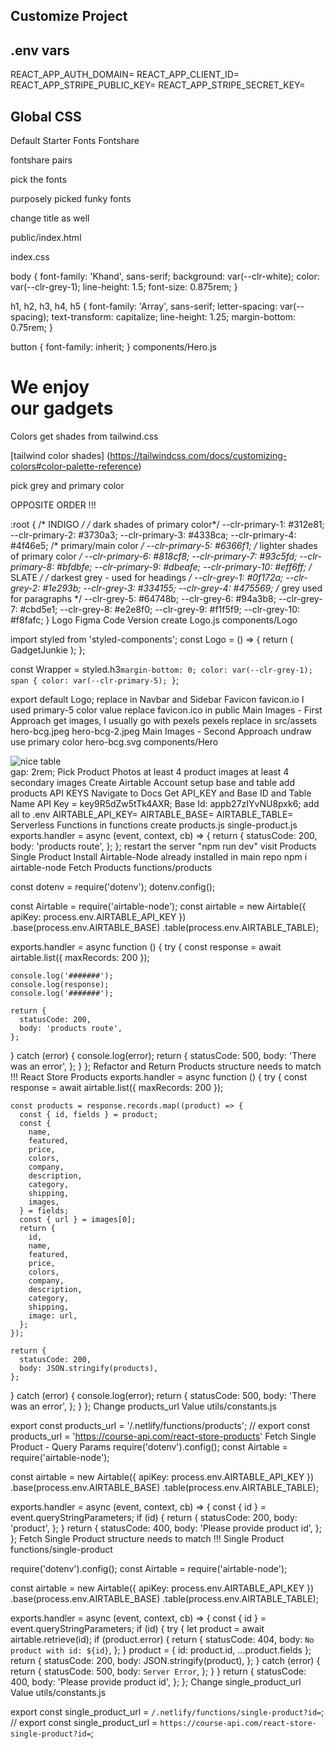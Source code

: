 ## Customize Project
## .env vars
REACT_APP_AUTH_DOMAIN=
REACT_APP_CLIENT_ID=
REACT_APP_STRIPE_PUBLIC_KEY=
REACT_APP_STRIPE_SECRET_KEY=
## Global CSS
Default Starter
Fonts
Fontshare

fontshare pairs

pick the fonts

purposely picked funky fonts

change title as well

public/index.html

<link
  href="https://api.fontshare.com/v2/css?f[]=khand@400&f[]=array@700,400&display=swap"
  rel="stylesheet"
/>
<title>Gadget Junkie</title>
index.css

body {
  font-family: 'Khand', sans-serif;
  background: var(--clr-white);
  color: var(--clr-grey-1);
  line-height: 1.5;
  font-size: 0.875rem;
}

h1,
h2,
h3,
h4,
h5 {
  font-family: 'Array', sans-serif;
  letter-spacing: var(--spacing);
  text-transform: capitalize;
  line-height: 1.25;
  margin-bottom: 0.75rem;
}

button {
  font-family: inherit;
}
components/Hero.js

<h1>
  We enjoy <br />
  our gadgets
</h1>
Colors
get shades from tailwind.css

[tailwind color shades] (https://tailwindcss.com/docs/customizing-colors#color-palette-reference)

pick grey and primary color

OPPOSITE ORDER !!!

:root {
  /* INDIGO */
  /* dark shades of primary color*/
  --clr-primary-1: #312e81;
  --clr-primary-2: #3730a3;
  --clr-primary-3: #4338ca;
  --clr-primary-4: #4f46e5;
  /* primary/main color */
  --clr-primary-5: #6366f1;
  /* lighter shades of primary color */
  --clr-primary-6: #818cf8;
  --clr-primary-7: #93c5fd;
  --clr-primary-8: #bfdbfe;
  --clr-primary-9: #dbeafe;
  --clr-primary-10: #eff6ff;
  /* SLATE */
  /* darkest grey - used for headings */
  --clr-grey-1: #0f172a;
  --clr-grey-2: #1e293b;
  --clr-grey-3: #334155;
  --clr-grey-4: #475569;
  /* grey used for paragraphs */
  --clr-grey-5: #64748b;
  --clr-grey-6: #94a3b8;
  --clr-grey-7: #cbd5e1;
  --clr-grey-8: #e2e8f0;
  --clr-grey-9: #f1f5f9;
  --clr-grey-10: #f8fafc;
}
Logo
Figma
Code Version
create Logo.js
components/Logo

import styled from 'styled-components';
const Logo = () => {
  return (
    <Wrapper>
      <span>Gadget</span>Junkie
    </Wrapper>
  );
};

const Wrapper = styled.h3`
  margin-bottom: 0;
  color: var(--clr-grey-1);
  span {
    color: var(--clr-primary-5);
  }
`;

export default Logo;
replace in Navbar and Sidebar
Favicon
favicon.io
I used primary-5 color value
replace favicon.ico in public
Main Images - First Approach
get images, I usually go with pexels
pexels
replace in src/assets
hero-bcg.jpeg
hero-bcg-2.jpeg
Main Images - Second Approach
undraw
use primary color
hero-bcg.svg
components/Hero

<article className='img-container'>
  <img src={heroBcg} alt='nice table' className='main-img' />
</article>
gap: 2rem;
Pick Product Photos
at least 4 product images
at least 4 secondary images
Create Airtable Account
setup base and table
add products
API KEYS
Navigate to Docs
Get API_KEY and Base ID and Table Name
API Key = key9R5dZw5tTk4AXR; Base Id: appb27zIYvNU8pxk6;
add all to .env
AIRTABLE_API_KEY=
AIRTABLE_BASE=
AIRTABLE_TABLE=
Serverless Functions
in functions create
products.js
single-product.js
exports.handler = async (event, context, cb) => {
  return {
    statusCode: 200,
    body: 'products route',
  };
};
restart the server "npm run dev"
visit
Products
Single Product
Install Airtable-Node
already installed in main repo
npm i airtable-node
Fetch Products
functions/products

const dotenv = require('dotenv');
dotenv.config();

const Airtable = require('airtable-node');
const airtable = new Airtable({ apiKey: process.env.AIRTABLE_API_KEY })
  .base(process.env.AIRTABLE_BASE)
  .table(process.env.AIRTABLE_TABLE);

exports.handler = async function () {
  try {
    const response = await airtable.list({ maxRecords: 200 });

    console.log('#######');
    console.log(response);
    console.log('#######');

    return {
      statusCode: 200,
      body: 'products route',
    };
  } catch (error) {
    console.log(error);
    return {
      statusCode: 500,
      body: 'There was an error',
    };
  }
};
Refactor and Return Products
structure needs to match !!! React Store Products
exports.handler = async function () {
  try {
    const response = await airtable.list({ maxRecords: 200 });

    const products = response.records.map((product) => {
      const { id, fields } = product;
      const {
        name,
        featured,
        price,
        colors,
        company,
        description,
        category,
        shipping,
        images,
      } = fields;
      const { url } = images[0];
      return {
        id,
        name,
        featured,
        price,
        colors,
        company,
        description,
        category,
        shipping,
        image: url,
      };
    });

    return {
      statusCode: 200,
      body: JSON.stringify(products),
    };
  } catch (error) {
    console.log(error);
    return {
      statusCode: 500,
      body: 'There was an error',
    };
  }
};
Change products_url Value
utils/constants.js

export const products_url = '/.netlify/functions/products';
// export const products_url = 'https://course-api.com/react-store-products'
Fetch Single Product - Query Params
require('dotenv').config();
const Airtable = require('airtable-node');

const airtable = new Airtable({ apiKey: process.env.AIRTABLE_API_KEY })
  .base(process.env.AIRTABLE_BASE)
  .table(process.env.AIRTABLE_TABLE);

exports.handler = async (event, context, cb) => {
  const { id } = event.queryStringParameters;
  if (id) {
    return {
      statusCode: 200,
      body: 'product',
    };
  }
  return {
    statusCode: 400,
    body: 'Please provide product id',
  };
};
Fetch Single Product
structure needs to match !!! Single Product
functions/single-product

require('dotenv').config();
const Airtable = require('airtable-node');

const airtable = new Airtable({ apiKey: process.env.AIRTABLE_API_KEY })
  .base(process.env.AIRTABLE_BASE)
  .table(process.env.AIRTABLE_TABLE);

exports.handler = async (event, context, cb) => {
  const { id } = event.queryStringParameters;
  if (id) {
    try {
      let product = await airtable.retrieve(id);
      if (product.error) {
        return {
          statusCode: 404,
          body: `No product with id: ${id}`,
        };
      }
      product = { id: product.id, ...product.fields };
      return {
        statusCode: 200,
        body: JSON.stringify(product),
      };
    } catch (error) {
      return {
        statusCode: 500,
        body: `Server Error`,
      };
    }
  }
  return {
    statusCode: 400,
    body: 'Please provide product id',
  };
};
Change single_product_url Value
utils/constants.js

export const single_product_url = `/.netlify/functions/single-product?id=`;
// export const single_product_url = `https://course-api.com/react-store-single-product?id=`;

